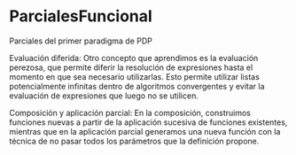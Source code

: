 # ParcialesFuncional
Parciales del primer paradigma de PDP


Evaluación diferida: Otro concepto que aprendimos es la evaluación perezosa, que permite diferir la resolución de expresiones hasta el momento en que sea necesario utilizarlas. Esto permite utilizar listas potencialmente infinitas dentro de algoritmos convergentes y evitar la evaluación de expresiones que luego no se utilicen. 

Composición y aplicación parcial: En la composición, construimos funciones nuevas a partir de la aplicación sucesiva de funciones existentes, mientras que en la aplicación parcial generamos una nueva función con la técnica de no pasar todos los parámetros que la definición propone.
